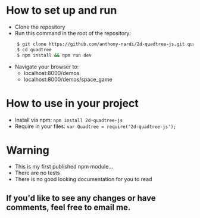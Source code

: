 # How to set up and run
  - Clone the repository
  - Run this command in the root of the repository: 
```sh
    $ git clone https://github.com/anthony-nardi/2d-quadtree-js.git quadtree
    $ cd quadtree
    $ npm install && npm run dev
```
  - Navigate your browser to:
    -  localhost:8000/demos
    -  localhost:8000/demos/space_game

# How to use in your project
  - Install via npm: ```npm install 2d-quadtree-js ```
  - Require in your files: ``` var Quadtree = require('2d-quadtree-js'); ```

# Warning
  - This is my first published npm module...
  - There are no tests
  - There is no good looking documentation for you to read

## If you'd like to see any changes or have comments, feel free to email me.  
